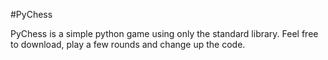 #PyChess

PyChess is a simple python game using only the standard library. Feel free to download, play a few rounds and change up the code.
